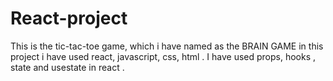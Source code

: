 # React-project
This is the tic-tac-toe game, which i have named as the BRAIN GAME in this project i have used react, javascript, css, html . I have used props, hooks , state and usestate in react .
